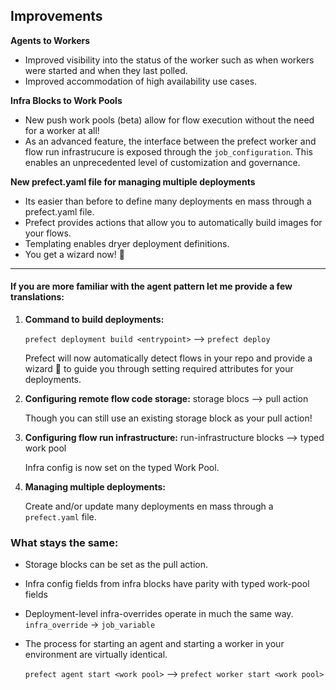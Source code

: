 ## Improvements

**Agents to Workers**

- Improved visibility into the status of the worker such as when workers were started and when they last polled.
- Improved accommodation of high availability use cases.

**Infra Blocks to Work Pools**

- New push work pools (beta) allow for flow execution without the need for a worker at all!
- As an advanced feature, the interface between the prefect worker and flow run infrastrucure is exposed through the `job_configuration`. This enables an unprecedented level of customization and governance.

**New prefect.yaml file for managing multiple deployments**

- Its easier than before to define many deployments en mass through a prefect.yaml file.
- Prefect provides actions that allow you to automatically build images for your flows.
- Templating enables dryer deployment definitions.
- You get a wizard now! 🧙

----------

#### If you are more familiar with the agent pattern let me provide a few translations:

1. **Command to build deployments:** 
    
    `prefect deployment build <entrypoint>` --> `prefect deploy` 
    
    Prefect will now automatically detect flows in your repo and provide a wizard 🧙 to guide you through setting required attributes for your deployments.

2. **Configuring remote flow code storage:** storage blocs --> pull action
    
    Though you can still use an existing storage block as your pull action!

3. **Configuring flow run infrastructure:** run-infrastructure blocks --> typed work pool 
    
    Infra config is now set on the typed Work Pool.

4. **Managing multiple deployments:**
    
    Create and/or update many deployments en mass through a `prefect.yaml` file.


### **What stays the same**:

- Storage blocks can be set as the pull action.
- Infra config fields from infra blocks have parity with typed work-pool fields
- Deployment-level infra-overrides operate in much the same way. `infra_override` -> `job_variable`
- The process for starting an agent and starting a worker in your environment are virtually identical.
    
    `prefect agent start <work pool>` --> `prefect worker start <work pool>`

